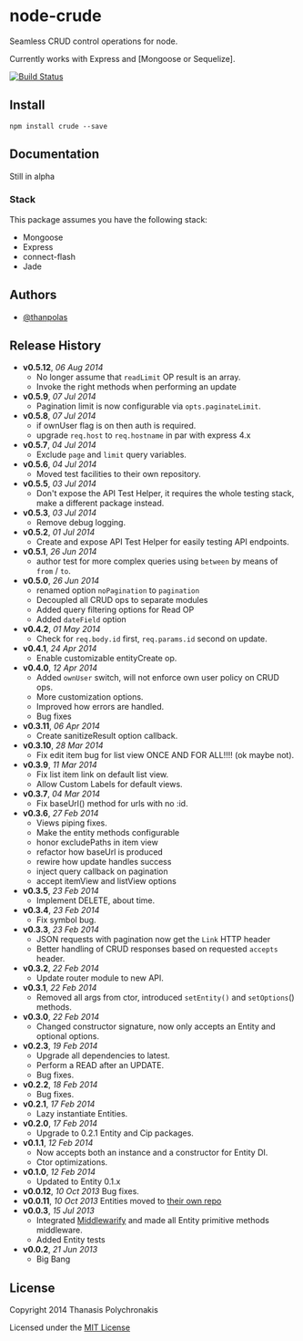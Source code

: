 # node-crude

Seamless CRUD control operations for node.

Currently works with Express and [Mongoose or Sequelize].

[![Build Status](https://secure.travis-ci.org/thanpolas/crude.png?branch=master)](http://travis-ci.org/thanpolas/crude)


## Install

```shell
npm install crude --save
```

## Documentation

Still in alpha

### Stack

This package assumes you have the following stack:

* Mongoose
* Express
* connect-flash
* Jade


## Authors

* [@thanpolas][thanpolas]

## Release History

- **v0.5.12**, *06 Aug 2014*
    - No longer assume that `readLimit` OP result is an array.
    - Invoke the right methods when performing an update
- **v0.5.9**, *07 Jul 2014*
    - Pagination limit is now configurable via `opts.paginateLimit`.
- **v0.5.8**, *07 Jul 2014*
    - if ownUser flag is on then auth is required.
    - upgrade `req.host` to `req.hostname` in par with express 4.x
- **v0.5.7**, *04 Jul 2014*
    - Exclude `page` and `limit` query variables.
- **v0.5.6**, *04 Jul 2014*
    - Moved test facilities to their own repository.
- **v0.5.5**, *03 Jul 2014*
    - Don't expose the API Test Helper, it requires the whole testing stack, make a different package instead.
- **v0.5.3**, *03 Jul 2014*
    - Remove debug logging.
- **v0.5.2**, *01 Jul 2014*
    - Create and expose API Test Helper for easily testing API endpoints.
- **v0.5.1**, *26 Jun 2014*
    - author test for more complex queries using `between` by means of `from` / `to`.
- **v0.5.0**, *26 Jun 2014*
    - renamed option `noPagination` to `pagination`
    - Decoupled all CRUD ops to separate modules
    - Added query filtering options for Read OP
    - Added `dateField` option
- **v0.4.2**, *01 May 2014*
    - Check for `req.body.id` first, `req.params.id` second on update.
- **v0.4.1**, *24 Apr 2014*
    - Enable customizable entityCreate op.
- **v0.4.0**, *12 Apr 2014*
    - Added `ownUser` switch, will not enforce own user policy on CRUD ops.
    - More customization options.
    - Improved how errors are handled.
    - Bug fixes
- **v0.3.11**, *06 Apr 2014*
    - Create sanitizeResult option callback.
- **v0.3.10**, *28 Mar 2014*
    - Fix edit item bug for list view ONCE AND FOR ALL!!!! (ok maybe not).
- **v0.3.9**, *11 Mar 2014*
    - Fix list item link on default list view.
    - Allow Custom Labels for default views.
- **v0.3.7**, *04 Mar 2014*
    - Fix baseUrl() method for urls with no :id.
- **v0.3.6**, *27 Feb 2014*
    - Views piping fixes.
    - Make the entity methods configurable
    - honor excludePaths in item view
    - refactor how baseUrl is produced
    - rewire how update handles success
    - inject query callback on pagination
    - accept itemView and listView options
- **v0.3.5**, *23 Feb 2014*
    - Implement DELETE, about time.
- **v0.3.4**, *23 Feb 2014*
    - Fix symbol bug.
- **v0.3.3**, *23 Feb 2014*
    - JSON requests with pagination now get the `Link` HTTP header
    - Better handling of CRUD responses based on requested `accepts` header.
- **v0.3.2**, *22 Feb 2014*
    - Update router module to new API.
- **v0.3.1**, *22 Feb 2014*
    - Removed all args from ctor, introduced `setEntity()` and `setOptions`() methods.
- **v0.3.0**, *22 Feb 2014*
    - Changed constructor signature, now only accepts an Entity and optional options.
- **v0.2.3**, *19 Feb 2014*
    - Upgrade all dependencies to latest.
    - Perform a READ after an UPDATE.
    - Bug fixes.
- **v0.2.2**, *18 Feb 2014*
    - Bug fixes.
- **v0.2.1**, *17 Feb 2014*
    - Lazy instantiate Entities.
- **v0.2.0**, *17 Feb 2014*
    - Upgrade to 0.2.1 Entity and Cip packages.
- **v0.1.1**, *12 Feb 2014*
    - Now accepts both an instance and a constructor for Entity DI.
    - Ctor optimizations.
- **v0.1.0**, *12 Feb 2014* 
    - Updated to Entity 0.1.x
- **v0.0.12**, *10 Oct 2013* Bug fixes.
- **v0.0.11**, *10 Oct 2013* Entities moved to [their own repo](https://github.com/thanpolas/entity)
- **v0.0.3**, *15 Jul 2013*
    - Integrated [Middlewarify](https://github.com/thanpolas/middlewarify) and made all Entity primitive methods middleware.
    - Added Entity tests
- **v0.0.2**, *21 Jun 2013*
    - Big Bang

## License

Copyright 2014 Thanasis Polychronakis

Licensed under the [MIT License](LICENSE-MIT)

[grunt]: http://gruntjs.com/
[Getting Started]: https://github.com/gruntjs/grunt/wiki/Getting-started
[Gruntfile]: https://github.com/gruntjs/grunt/wiki/Sample-Gruntfile "Grunt's Gruntfile.js"
[grunt-replace]: https://github.com/erickrdch/grunt-string-replace "Grunt string replace"
[grunt-S3]: https://github.com/pifantastic/grunt-s3 "grunt-s3 task"
[thanpolas]: https://github.com/thanpolas "Thanasis Polychronakis"
